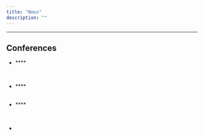 ```yaml
---
title: "News"
description: ""
---
```



---
## Conferences
* **** <br>
 <br>

* **** <br>
	 <br>

* ****  <br>
 <br>


* 
